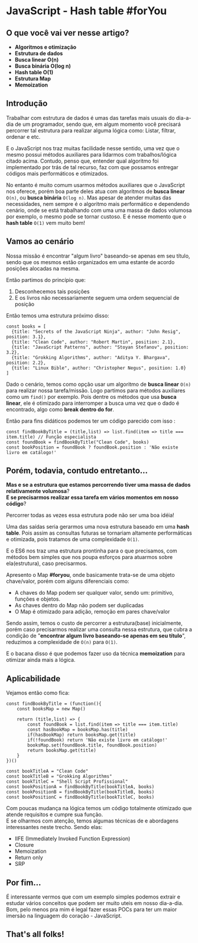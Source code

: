 # JavaScript - Hash table #forYou

## O que você vai ver nesse artigo?

* __Algoritmos e otimização__
* __Estrutura de dados__
* __Busca linear O(n)__
* __Busca binária O(log n)__
* __Hash table O(1)__
* __Estrutura Map__
* __Memoization__

## Introdução

Trabalhar com estrutura de dados é umas das tarefas mais usuais do dia-a-dia de um programador, sendo que, em algum momento você precisará percorrer tal estrutura para realizar alguma lógica como: Listar, filtrar, ordenar e etc.   

E o JavaScript nos traz muitas facilidade nesse sentido, uma vez que o mesmo possui métodos auxiliares para lidarmos com trabalhos/lógica citado acima. Contudo, penso que, entender qual algoritmo foi implementado por trás de tal recurso, faz com que possamos entregar códigos mais performáticos e otimizados.

No entanto é muito comum usarmos métodos auxiliares que o JavaScript nos oferece, porém boa parte deles atua com algoritmos de **busca linear** `O(n)`, ou **busca binária** `O(log n)`. Mas apesar de atender muitas das necessidades, nem sempre é o algoritmo mais performático e dependendo cenário, onde se está trabalhando com uma uma massa de dados volumosa por exemplo, o mesmo pode se tornar custoso. E é nesse momento que o **hash table** `O(1)` vem muito bem!

## Vamos ao cenário

Nossa missão é encontrar "algum livro" baseando-se apenas em seu título, sendo que os mesmos estão organizados em uma estante de acordo posições alocadas na mesma.

Então partimos do princípio que:

1. Desconhecemos tais posições
2. E os livros não necessariamente seguem uma ordem sequencial de posição

  
Então temos uma estrutura próximo disso:

```
const books = [
  {title: "Secrets of the JavaScript Ninja", author: "John Resig", position: 3.1},
  {title: "Clean Code", author: "Robert Martin", position: 2.1},
  {title: "JavaScript Patterns", author: "Stoyan Stefanov", position: 3.2},
  {title: "Grokking Algorithms", author: "Aditya Y. Bhargava", position: 2.2},
  {title: "Linux Bible", author: "Christopher Negus", position: 1.0}
]
```

Dado o cenário, temos como opção usar um algoritmo de **busca linear** `O(n)` para realizar nossa tarefa/missão. Logo partimos para métodos auxiliares como um `find()` por exemplo. Pois dentre os métodos que usa **busca linear**, ele é otimizado para interromper a busca uma vez que o dado é encontrado, algo como **break dentro do for**.

Então para fins didáticos podemos ter um código parecido com isso :

```
const findBookByTitle = (title,list) => list.find(item => title === item.title) // Função especialista
const foundBook = findBookByTitle("Clean Code", books)
const bookPosition = foundBook ? foundBook.position : 'Não existe livro em catálogo!'
```

## Porém, todavia, contudo entretanto...

__Mas e se a estrutura que estamos percorrendo tiver uma massa de dados relativamente volumosa__?    
__E se precisarmos realizar essa tarefa em vários momentos em nosso código__?

Percorrer todas as vezes essa estrutura pode não ser uma boa idéia!   

Uma das saídas seria gerarmos uma nova estrutura baseado em uma **hash table**. Pois assim as consultas futuras se tornariam altamente performáticas e otimizada, pois tratamos de uma complexidade `O(1)`.

E o ES6 nos traz uma estrutura prontinha para o que precisamos, com métodos bem simples que nos poupa esforços para atuarmos sobre ela(estrutura), caso precisarmos.   

Apresento o Map **#foryou**, onde basicamente trata-se de uma objeto chave/valor, porém com alguns diferenciais como:

* A chaves do Map podem ser qualquer valor, sendo um: primitivo, funções e objetos.
* As chaves dentro do Map não podem ser duplicadas
* O Map é otimizado para adição, remoção em pares chave/valor

Sendo assim, temos o custo de percorrer a estrutura(base) inicialmente, porém caso precisarmos realizar uma consulta nessa estrutura, que cubra a condição de "**encontrar algum livro baseando-se apenas em seu título**", reduzimos a complexidade de `O(n)` para `O(1)`.

E o bacana disso é que podemos fazer uso da técnica **memoization** para otimizar ainda mais a lógica.

## Aplicabilidade

Vejamos então como fica:

```
const findBookByTitle = (function(){
    const booksMap = new Map() 

    return (title,list) => {
        const foundBook = list.find(item => title === item.title)
        const hasBookMap = booksMap.has(title)
        if(hasBookMap) return booksMap.get(title)
        if(!foundBook) return 'Não existe livro em catálogo!'
        booksMap.set(foundBook.title, foundBook.position)
        return booksMap.get(title)
    }     
})()

const bookTitleA = "Clean Code"
const bookTitleB = "Grokking Algorithms"
const bookTitleC = "Shell Script Profissional"
const bookPositionA = findBookByTitle(bookTitleA, books)
const bookPositionB = findBookByTitle(bookTitleB, books)
const bookPositionC = findBookByTitle(bookTitleC, books)
```
Com poucas mudança na lógica temos um código totalmente otimizado que atende requisitos e cumpre sua função.   
E se olharmos com atenção, temos algumas técnicas de e abordagens interessantes neste trecho. Sendo elas:

* IIFE (Immediately Invoked Function Expression)
* Closure
* Memoization
* Return only
* SRP

## Por fim...

É interessante vermos que com um exemplo simples podemos extrair e estudar vários conceitos que podem ser muito uteis em nosso dia-a-dia.   
Bom, pelo menos pra mim é legal fazer essas POCs para ter um maior imersão na linguagem do coração - JavaScript.   

## That's all folks!